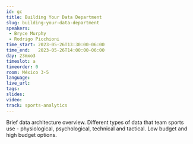 ```yaml
---
id: gc
title: Building Your Data Department
slug: building-your-data-department
speakers:
 - Bryce Murphy
 - Rodrigo Picchioni
time_start: 2023-05-26T13:30:00-06:00
time_end:   2023-05-26T14:00:00-06:00
day: 23mxo3
timeslot: a
timeorder: 0
room: México 3-5
language: 
live_url: 
tags:
slides: 
video: 
track: sports-analytics
---
```


Brief data architecture overview. Different types of data that team sports use - physiological, psychological, technical and tactical. Low budget and high budget options.
